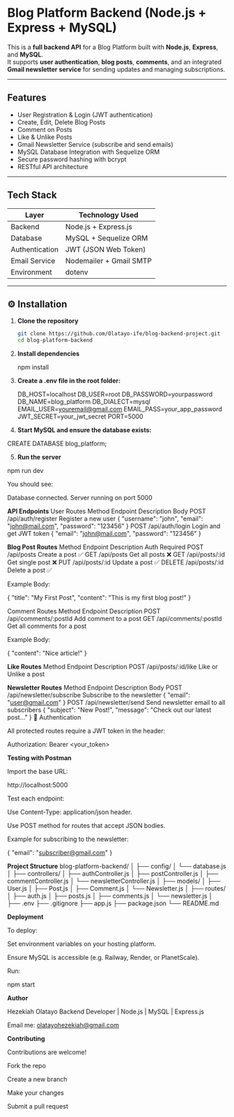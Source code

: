 # Blog Platform Backend (Node.js + Express + MySQL)

This is a **full backend API** for a Blog Platform built with **Node.js**, **Express**, and **MySQL**.  
It supports **user authentication**, **blog posts**, **comments**, and an integrated **Gmail newsletter service** for sending updates and managing subscriptions.

---

## Features

- User Registration & Login (JWT authentication)
- Create, Edit, Delete Blog Posts
- Comment on Posts
- Like & Unlike Posts
- Gmail Newsletter Service (subscribe and send emails)
- MySQL Database Integration with Sequelize ORM
- Secure password hashing with bcrypt
- RESTful API architecture

---

## Tech Stack

| Layer        | Technology Used |
|---------------|----------------|
| Backend       | Node.js + Express.js |
| Database      | MySQL + Sequelize ORM |
| Authentication| JWT (JSON Web Token) |
| Email Service | Nodemailer + Gmail SMTP |
| Environment   | dotenv |

---

## ⚙️ Installation

1. **Clone the repository**
   ```bash
   git clone https://github.com/Olatayo-ife/blog-backend-project.git
   cd blog-platform-backend

2. **Install dependencies**

     npm install

3. **Create a .env file in the root folder:**
    
    DB_HOST=localhost
    DB_USER=root
    DB_PASSWORD=yourpassword
    DB_NAME=blog_platform
    DB_DIALECT=mysql
    EMAIL_USER=youremail@gmail.com
    EMAIL_PASS=your_app_password
    JWT_SECRET=your_jwt_secret
    PORT=5000

4. **Start MySQL and ensure the database exists:**

CREATE DATABASE blog_platform;


5. **Run the server**

npm run dev


You should see:

Database connected.
Server running on port 5000

**API Endpoints**
User Routes
Method	Endpoint	Description	Body
POST	/api/auth/register	Register a new user	{ "username": "john", "email": "john@mail.com", "password": "123456" }
POST	/api/auth/login	Login and get JWT token	{ "email": "john@mail.com", "password": "123456" }

**Blog Post Routes**
Method	Endpoint	Description	Auth Required
POST	/api/posts	Create a post	✅
GET	/api/posts	Get all posts	❌
GET	/api/posts/:id	Get single post	❌
PUT	/api/posts/:id	Update a post	✅
DELETE	/api/posts/:id	Delete a post	✅

Example Body:

{
  "title": "My First Post",
  "content": "This is my first blog post!"
}

Comment Routes
Method	Endpoint	Description
POST	/api/comments/:postId	Add comment to a post
GET	/api/comments/:postId	Get all comments for a post

Example Body:

{
  "content": "Nice article!"
}

 **Like Routes**
Method	Endpoint	Description
POST	/api/posts/:id/like	Like or Unlike a post

**Newsletter Routes**
Method	Endpoint	Description	Body
POST	/api/newsletter/subscribe	Subscribe to the newsletter	{ "email": "user@gmail.com" }
POST	/api/newsletter/send	Send newsletter email to all subscribers	{ "subject": "New Post!", "message": "Check out our latest post..." }
🔐 Authentication

All protected routes require a JWT token in the header:

Authorization: Bearer <your_token>

**Testing with Postman**

Import the base URL:

http://localhost:5000


Test each endpoint:

Use Content-Type: application/json header.

Use POST method for routes that accept JSON bodies.

Example for subscribing to the newsletter:

{
  "email": "subscriber@gmail.com"
}

**Project Structure**
blog-platform-backend/
│
├── config/
│   └── database.js
│
├── controllers/
│   ├── authController.js
│   ├── postController.js
│   ├── commentController.js
│   └── newsletterController.js
│
├── models/
│   ├── User.js
│   ├── Post.js
│   ├── Comment.js
│   └── Newsletter.js
│
├── routes/
│   ├── auth.js
│   ├── posts.js
│   ├── comments.js
│   └── newsletter.js
│
├── .env
├── .gitignore
├── app.js
├── package.json
└── README.md

**Deployment**

To deploy:

Set environment variables on your hosting platform.

Ensure MySQL is accessible (e.g. Railway, Render, or PlanetScale).

Run:

npm start

**Author**

Hezekiah Olatayo
Backend Developer | Node.js | MySQL | Express.js

Email me: olatayohezekiah@gmail.com

**Contributing**

Contributions are welcome!

Fork the repo

Create a new branch

Make your changes

Submit a pull request 
